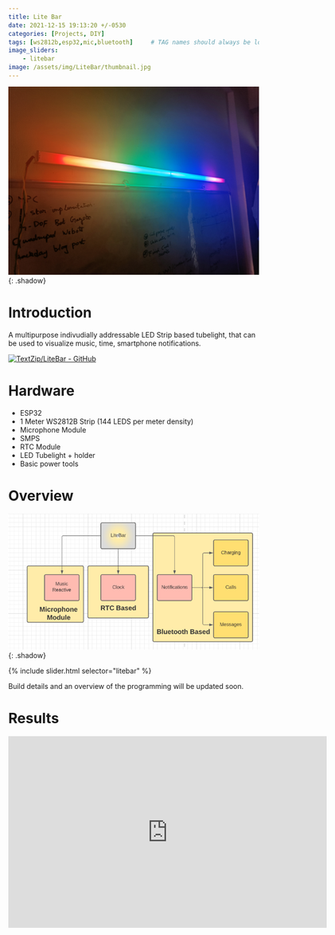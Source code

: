 ```yaml
---
title: Lite Bar
date: 2021-12-15 19:13:20 +/-0530
categories: [Projects, DIY]
tags: [ws2812b,esp32,mic,bluetooth]     # TAG names should always be lowercase
image_sliders:
    - litebar
image: /assets/img/LiteBar/thumbnail.jpg
---
```

![Image1](/assets/img/LiteBar/closeup.jpg){: .shadow}


# Introduction
A multipurpose indivudially addressable LED Strip based tubelight, that can be used to visualize music, time, smartphone notifications.

[![TextZip/LiteBar - GitHub](https://gh-card.dev/repos/TextZip/LiteBar.svg)](https://github.com/TextZip/LiteBar)


# Hardware
- ESP32
- 1 Meter WS2812B Strip (144 LEDS per meter density)
- Microphone Module
- SMPS
- RTC Module
- LED Tubelight + holder
- Basic power tools  

# Overview

![Image1](/assets/img/LiteBar/flowchart.png){: .shadow}

{% include slider.html selector="litebar" %}

Build details and an overview of the programming will be updated soon.

# Results

<iframe width="640" height="385" src="https://youtube.com/embed/vQ962GT1HcI" frameborder="0" allowfullscreen></iframe>

